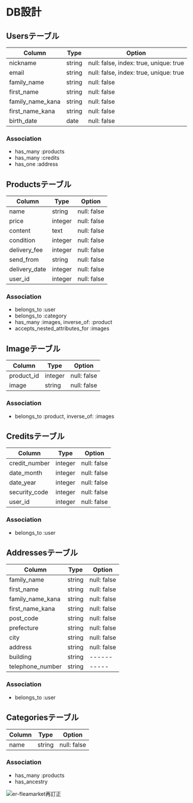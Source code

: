 # DB設計

## Usersテーブル

|Column|Type|Option|
|------|----|------|
|nickname|string|null: false, index: true, unique: true|
|email|string|null: false, index: true, unique: true|
|family_name|string|null: false|
|first_name|string|null: false|
|family_name_kana|string|null: false|
|first_name_kana|string|null: false|
|birth_date|date|null: false|

### Association
- has_many :products
- has_many :credits
- has_one :address


## Productsテーブル
|Column|Type|Option|
|------|----|------|
|name|string|null: false|
|price|integer|null: false|
|content|text|null: false|
|condition|integer|null: false|
|delivery_fee|integer|null: false|
|send_from|string|null: false|
|delivery_date|integer|null: false|
|user_id|integer|null: false|

### Association
- belongs_to :user
- belongs_to :category
- has_many :images, inverse_of: :product
- accepts_nested_attributes_for :images


## Imageテーブル
|Column|Type|Option|
|------|----|------|
|product_id|integer|null: false|
|image|string|null: false|

### Association
- belongs_to :product, inverse_of: :images


## Creditsテーブル
|Column|Type|Option|
|------|----|------|
|credit_number|integer|null: false|
|date_month|integer|null: false|
|date_year|integer|null: false|
|security_code|integer|null: false|
|user_id|integer|null: false|

### Association
- belongs_to :user


## Addressesテーブル
|Column|Type|Option|
|------|----|------|
|family_name|string|null: false|
|first_name|string|null: false|
|family_name_kana|string|null: false|
|first_name_kana|string|null: false|
|post_code|string|null: false|
|prefecture|string|null: false|
|city|string|null: false|
|address|string|null: false|
|building|string|------|
|telephone_number|string|-----|

### Association
- belongs_to :user


## Categoriesテーブル
|Column|Type|Option|
|------|----|------|
|name|string|null: false|

### Association
- has_many :products
- has_ancestry


![er-fleamarket再訂正](https://user-images.githubusercontent.com/67687475/89699136-ec6e6600-d95f-11ea-8636-dfcc00853450.jpg)